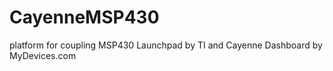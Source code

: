 # CayenneMSP430
platform for coupling MSP430 Launchpad by TI and Cayenne Dashboard by MyDevices.com
